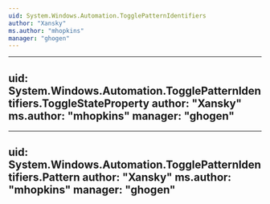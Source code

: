 ```yaml
---
uid: System.Windows.Automation.TogglePatternIdentifiers
author: "Xansky"
ms.author: "mhopkins"
manager: "ghogen"
---
```


---
uid: System.Windows.Automation.TogglePatternIdentifiers.ToggleStateProperty
author: "Xansky"
ms.author: "mhopkins"
manager: "ghogen"
---

---
uid: System.Windows.Automation.TogglePatternIdentifiers.Pattern
author: "Xansky"
ms.author: "mhopkins"
manager: "ghogen"
---
